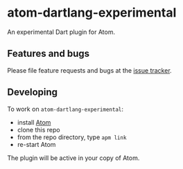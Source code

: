 # atom-dartlang-experimental

An experimental Dart plugin for Atom.

## Features and bugs

Please file feature requests and bugs at the [issue tracker][tracker].

[tracker]: https://github.com/dart-lang/atom-dartlang-experimental/issues

## Developing

To work on `atom-dartlang-experimental`:

- install [Atom](https://atom.io/)
- clone this repo
- from the repo directory, type `apm link`
- re-start Atom

The plugin will be active in your copy of Atom.
